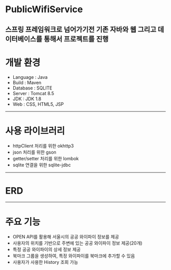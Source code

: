 # PublicWifiService
스프링 프레임워크로 넘어가기전 기존 자바와 웹 그리고 데이터베이스를 통해서 프로젝트를 진행
---
# 개발 환경
- Language : Java
- Build : Maven
- Database : SQLITE
- Server : Tomcat 8.5
- JDK : JDK 1.8
- Web : CSS, HTML5, JSP
---
# 사용 라이브러리
- httpClient 처리를 위한 okhttp3
- json 처리를 위한 gson
- getter/setter 처리를 위한 lombok
- sqlite 연결을 위한 sqlite-jdbc
---
# ERD

---
# 주요 기능
- OPEN API를 활용해 서울시의 공공 와이파이 정보를 제공
- 사용자의 위치를 기반으로 주변에 있는 공공 와이파이 정보 제공(20개)
- 특정 공공 와이파이의 상세 정보 제공
- 북마크 그룹을 생성하여, 특정 와이파이를 북마크에 추가할 수 있음
- 사용자가 사용한 History 조회 가능
